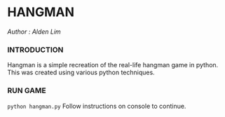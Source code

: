 # HANGMAN
_Author : Alden Lim_

### INTRODUCTION
Hangman is a simple recreation of the real-life hangman game in python.
This was created using various python techniques.

### RUN GAME
```python hangman.py```
Follow instructions on console to continue.
